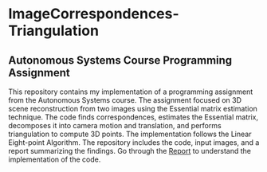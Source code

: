 # ImageCorrespondences-Triangulation

## Autonomous Systems Course Programming Assignment

This repository contains my implementation of a programming assignment from the Autonomous Systems course. The assignment focused on 3D scene reconstruction from two images using the Essential matrix estimation technique. The code finds correspondences, estimates the Essential matrix, decomposes it into camera motion and translation, and performs triangulation to compute 3D points. The implementation follows the Linear Eight-point Algorithm. The repository includes the code, input images, and a report summarizing the findings.
Go through the <a href="https://github.com/Rahul28428/ImageCorrespondences-Triangulation/blob/main/Report.pdf"> Report</a> to understand the implementation of the code. 

